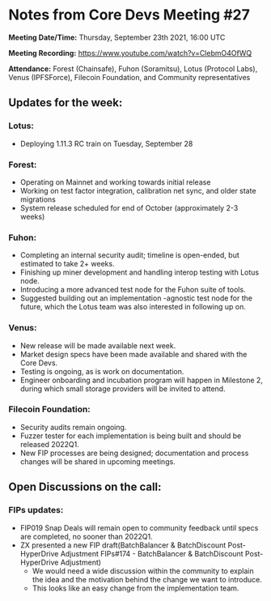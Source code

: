 # Notes from Core Devs Meeting #27

**Meeting Date/Time:** Thursday, September 23th 2021, 16:00 UTC

**Meeting Recording:** https://www.youtube.com/watch?v=ClebmO4OfWQ

**Attendance:** Forest (Chainsafe), Fuhon (Soramitsu), Lotus (Protocol Labs), Venus (IPFSForce), Filecoin Foundation, and Community representatives

## Updates for the week:

### Lotus:
* Deploying 1.11.3 RC train on Tuesday, September 28

### Forest:
* Operating on Mainnet and working towards initial release
* Working on test factor integration, calibration net sync, and older state migrations
* System release scheduled for end of October (approximately 2-3 weeks)

### Fuhon:
* Completing an internal security audit; timeline is open-ended, but estimated to take 2+ weeks.
* Finishing up miner development and handling interop testing with Lotus node.
* Introducing a more advanced test node for the Fuhon suite of tools.
* Suggested building out an implementation -agnostic test node for the future, which the Lotus team was also interested in following up on.

### Venus:
* New release will be made available next week.
* Market design specs have been made available and shared with the Core Devs.
* Testing is ongoing, as is work on documentation.
* Engineer onboarding and incubation program will happen in Milestone 2, during which small storage providers will be invited to attend.

### Filecoin Foundation:
* Security audits remain ongoing.
* Fuzzer tester for each implementation is being built and should be released 2022Q1.
* New FIP processes are being designed; documentation and process changes will be shared in upcoming meetings.

## Open Discussions on the call:

### FIPs updates:
* FIP019 Snap Deals will remain open to community feedback until specs are completed, no sooner than 2022Q1.
* ZX presented a new FIP draft(BatchBalancer & BatchDiscount Post-HyperDrive Adjustment FIPs#174 - BatchBalancer & BatchDiscount Post-HyperDrive Adjustment)
    * We would need a wide discussion within the community to explain the idea and the motivation behind the change we want to introduce.
    * This looks like an easy change from the implementation team.
